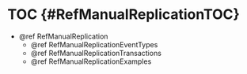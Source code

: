 TOC {#RefManualReplicationTOC}
====================================

- @ref RefManualReplication
  - @ref RefManualReplicationEventTypes
  - @ref RefManualReplicationTransactions
  - @ref RefManualReplicationExamples
